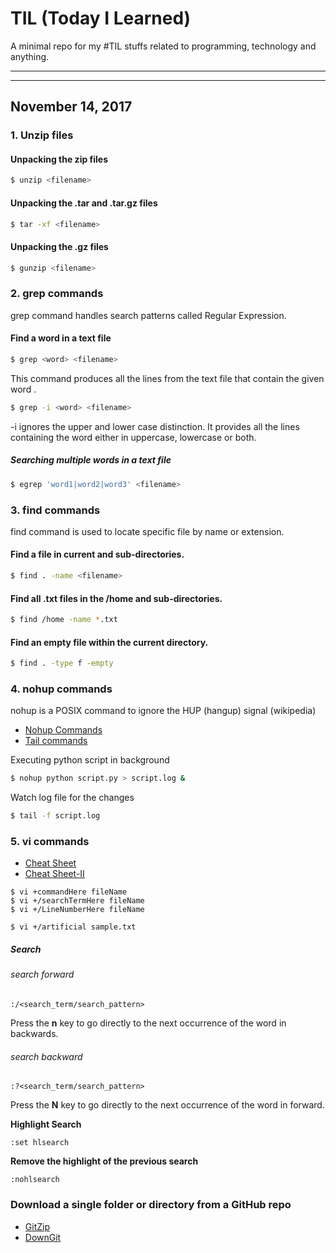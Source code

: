 # TIL (Today I Learned)
A minimal repo for my #TIL stuffs related to programming, technology and anything.

--------------
--------------

## November 14, 2017


### 1. Unzip files
#### Unpacking the zip files
```bash
$ unzip <filename>
```

#### Unpacking the .tar and .tar.gz files
```bash
$ tar -xf <filename>
```

#### Unpacking the .gz files
```bash
$ gunzip <filename>
```


### 2. grep commands
grep command handles search patterns called Regular Expression.
#### Find a word in a text file
```bash
$ grep <word> <filename>
```
This command produces all the lines from the text file <filename> that contain the given word <word>.

```bash
$ grep -i <word> <filename>
```
-i ignores the upper and lower case distinction. It provides all the lines containing the word either in uppercase, lowercase or both.

##### Searching multiple words in a text file
```bash
$ egrep 'word1|word2|word3' <filename>
```

### 3. find commands
find command is used to locate specific file by name or extension.
#### Find a file in current and sub-directories.
```bash
$ find . -name <filename>
```

#### Find all .txt files in the /home and sub-directories.
```bash
$ find /home -name *.txt
```

#### Find an empty file within the current directory.
```bash
$ find . -type f -empty
```

### 4. nohup commands

nohup is a POSIX command to ignore the HUP (hangup) signal (wikipedia)

* [Nohup Commands](https://linux.101hacks.com/unix/nohup-command/)
* [Tail commands](https://linuxize.com/post/linux-tail-command/)

Executing python script in background
```bash
$ nohup python script.py > script.log &
```
Watch log file for the changes
```bash
$ tail -f script.log
```

### 5. vi commands
* [Cheat Sheet](http://www.atmos.albany.edu/daes/atmclasses/atm350/vi_cheat_sheet.pdf)
* [Cheat Sheet-II](http://www.cse.scu.edu/~yfang/coen11/vi-CheatSheet.pdf)

```
$ vi +commandHere fileName
$ vi +/searchTermHere fileName
$ vi +/LineNumberHere fileName
```

```
$ vi +/artificial sample.txt
```

##### Search

###### search forward
```
:/<search_term/search_pattern>
```
Press the **n** key to go directly to the next occurrence of the word in backwards. 

###### search backward
```
:?<search_term/search_pattern>

```
Press the **N** key to go directly to the next occurrence of the word in forward. 

**Highlight Search**
```
:set hlsearch
```
**Remove the highlight of the previous search**
```
:nohlsearch
```

### Download a single folder or directory from a GitHub repo 
* [GitZip](http://kinolien.github.io/gitzip/)
* [DownGit](https://minhaskamal.github.io/DownGit/#/home)


